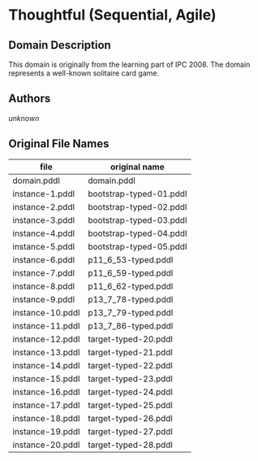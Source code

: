 # Thoughtful (Sequential, Agile)

## Domain Description

This domain is originally from the learning part of IPC 2008.
The domain represents a well-known solitaire card game.

## Authors

*unknown*

## Original File Names

| file             | original name           |
|------------------|-------------------------|
| domain.pddl      | domain.pddl             |
| instance-1.pddl  | bootstrap-typed-01.pddl |
| instance-2.pddl  | bootstrap-typed-02.pddl |
| instance-3.pddl  | bootstrap-typed-03.pddl |
| instance-4.pddl  | bootstrap-typed-04.pddl |
| instance-5.pddl  | bootstrap-typed-05.pddl |
| instance-6.pddl  | p11_6_53-typed.pddl     |
| instance-7.pddl  | p11_6_59-typed.pddl     |
| instance-8.pddl  | p11_6_62-typed.pddl     |
| instance-9.pddl  | p13_7_78-typed.pddl     |
| instance-10.pddl | p13_7_79-typed.pddl     |
| instance-11.pddl | p13_7_86-typed.pddl     |
| instance-12.pddl | target-typed-20.pddl    |
| instance-13.pddl | target-typed-21.pddl    |
| instance-14.pddl | target-typed-22.pddl    |
| instance-15.pddl | target-typed-23.pddl    |
| instance-16.pddl | target-typed-24.pddl    |
| instance-17.pddl | target-typed-25.pddl    |
| instance-18.pddl | target-typed-26.pddl    |
| instance-19.pddl | target-typed-27.pddl    |
| instance-20.pddl | target-typed-28.pddl    |
